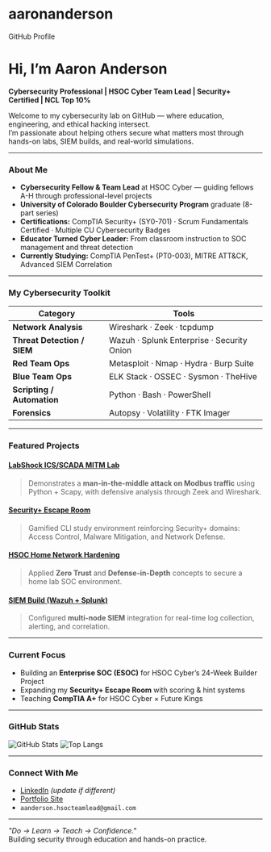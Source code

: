 # aaronanderson
GitHub Profile
# Hi, I’m Aaron Anderson  
**Cybersecurity Professional | HSOC Cyber Team Lead | Security+ Certified | NCL Top 10%**

Welcome to my cybersecurity lab on GitHub — where education, engineering, and ethical hacking intersect.  
I’m passionate about helping others secure what matters most through hands-on labs, SIEM builds, and real-world simulations.

---

### About Me
-  **Cybersecurity Fellow & Team Lead** at HSOC Cyber — guiding fellows A-H through professional-level projects  
-  **University of Colorado Boulder Cybersecurity Program** graduate (8-part series)  
-  **Certifications:** CompTIA Security+ (SY0-701) · Scrum Fundamentals Certified · Multiple CU Cybersecurity Badges  
-  **Educator Turned Cyber Leader:** From classroom instruction to SOC management and threat detection  
-  **Currently Studying:** CompTIA PenTest+ (PT0-003), MITRE ATT&CK, Advanced SIEM Correlation

---

###  My Cybersecurity Toolkit
| Category | Tools |
|-----------|-------|
| **Network Analysis** | Wireshark · Zeek · tcpdump |
| **Threat Detection / SIEM** | Wazuh · Splunk Enterprise · Security Onion |
| **Red Team Ops** | Metasploit · Nmap · Hydra · Burp Suite |
| **Blue Team Ops** | ELK Stack · OSSEC · Sysmon · TheHive |
| **Scripting / Automation** | Python · Bash · PowerShell |
| **Forensics** | Autopsy · Volatility · FTK Imager |

---

###  Featured Projects
####  [LabShock ICS/SCADA MITM Lab](https://labshock.github.io/)
> Demonstrates a **man-in-the-middle attack on Modbus traffic** using Python + Scapy, with defensive analysis through Zeek and Wireshark.

####  [Security+ Escape Room](#)
> Gamified CLI study environment reinforcing Security+ domains: Access Control, Malware Mitigation, and Network Defense.

####  [HSOC Home Network Hardening](#)
> Applied **Zero Trust** and **Defense-in-Depth** concepts to secure a home lab SOC environment.

####  [SIEM Build (Wazuh + Splunk)](#)
> Configured **multi-node SIEM** integration for real-time log collection, alerting, and correlation.

---

###  Current Focus
-  Building an **Enterprise SOC (ESOC)** for HSOC Cyber’s 24-Week Builder Project  
-  Expanding my **Security+ Escape Room** with scoring & hint systems  
-  Teaching **CompTIA A+** for HSOC Cyber × Future Kings  

---

###  GitHub Stats
![GitHub Stats](https://github-readme-stats.vercel.app/api?username=aaronanderson&show_icons=true&theme=tokyonight)
![Top Langs](https://github-readme-stats.vercel.app/api/top-langs/?username=aaronanderson&layout=compact&theme=tokyonight)

---

###  Connect With Me
-  [LinkedIn](https://www.linkedin.com/in/aaronjohnson24/) *(update if different)*  
-  [Portfolio Site](https://labshock.github.io/)  
-  `aanderson.hsocteamlead@gmail.com`  

---

*"Do → Learn → Teach → Confidence."*  
Building security through education and hands-on practice.
